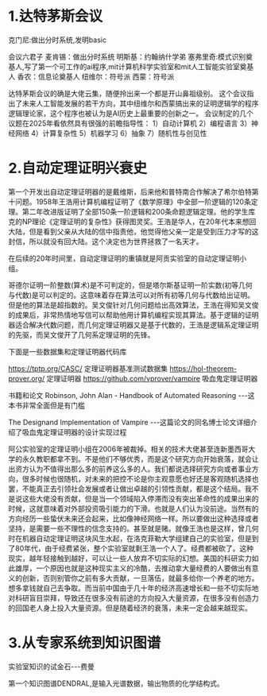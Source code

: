 # 1.达特茅斯会议
克门尼:做出分时系统,发明basic

会议六君子
麦肯锡：做出分时系统
明斯基：约翰纳什学弟
塞弗里奇:模式识别奠基人,写了第一个可工作的ai程序,mit计算机科学实验室和mit人工智能实验室奠基人
香农：信息论奠基人
纽维尔：符号派
西蒙：符号派

达特茅斯会议的确是大佬云集，随便拎出来一个都是开山鼻祖级别。
这个会议指出了未来人工智能发展的若干方向，其中纽维尔和西蒙搞出来的证明逻辑学的程序逻辑理论家，这个程序也被认为是AI历史上最重要的创新之一。
会议制定的几个议题在2025年看依然具有很强的前瞻指导性：
1）自动计算机
2）编程语言
3）神经网络
4）计算复杂性
5）机器学习
6）抽象
7）随机性与创见性

# 2.自动定理证明兴衰史
第一个开发出自动定理证明器的是戴维斯，后来他和普特南合作解决了希尔伯特第十问题。1958年王浩用计算机编程证明了《数学原理》中全部一阶逻辑的120条定理。第二年改进版证明了全部150条一阶逻辑和200条命题逻辑定理。他的学生库克的NP理论《定理证明的复杂性》获得图灵奖。王浩是华人，在20年代本来想回大陆，但是看到父亲从大陆的信中指责他，他觉得他父亲一定是受到压力才写的这封信，所以就没有回大陆。这个决定也为世界拯救了一名天才。

在后续的20年时间里，自动定理证明的重镇就是阿贡实验室的自动定理证明小组。

哥德尔证明一阶整数(算术)是不可判定的，但是塔尔斯基证明一阶实数(初等几何与代数)是可以判定的。这意味着存在算法可以对所有初等几何与代数给出证明。但是他的算法是超指数的。吴文俊针对几何问题给出高效算法，王浩在得知吴文俊的成果后，非常热情地写信可以帮助他用计算机编程实现其算法。基于逻辑的证明器适合解决代数问题，而几何定理证明器又是基于代数的，王浩是逻辑系定理证明的先驱，而吴文俊开了几何系定理证明的先锋。

下面是一些数据集和定理证明器代码库

https://tptp.org/CASC/   定理证明器基准测试数据集
https://hol-theorem-prover.org/    定理证明器
https://github.com/vprover/vampire  吸血鬼定理证明器

书籍和论文
Robinson, John Alan - Handbook of Automated Reasoning ---这本书非常全面但是有门槛

The Designand Implementation of Vampire ---这篇论文的同名博士论文详细介绍了吸血鬼定理证明器的设计实现过程

阿公实验室的定理证明小组在2006年被裁掉。相关的技术大佬甚至连新墨西哥大学的永久教职都拿不到。不是他们不够优秀，而是这个研究方向开始衰落，就会让出资方认为不值得出那么多的前养这么多的人。我们都说选择研究方向或者事业方向，很多时候也很随机，对未来的把控不论是你主观意愿也好还是客观随机选择也罢，不能真正去引领社会发展或者让做出卓越的引领性贡献，都是这个结局。我不是说这些大佬没有贡献，但是当一个领域陷入停滞而没有突出革命性的成果出来的时候，这就意味着对外部投资吸引能力的下滑。也就是人们认为没前途。当然有的方向经历一些蛰伏未来还会起来，比如像神经网络一样。所以要做出这种选择或者坚持，是需要一些不理性的信念支持的。甚至就是赌。就像王浩也是这样，曾几何时在机器自动定理证明这块风生水起，在洛克菲勒大学组建自己的实验室，但是到了80年代，由于经费紧张，整个实验室就剩王浩一个人了。经费都被砍了。这种现实，越年轻接触到越好，可以让一些人放弃不切实际的幻想。美国的科研实力如此雄厚，一个原因也就是这种现实主义的冷酷，去推动拿大量经费的人要做出有意义的创新，否则别管你之前有多大贡献，一旦落伍，就最多给你一个养老的地方。想多拿钱就自己去争取。而当前中国由于几十年的经济高速增长和一些不切实际地对科研盲目崇拜，导致还在很多没有前途的方向投入大量资源，在很多没有创造力的回国老人身上投入大量资源。但是随着经济的衰落，未来一定会越来越现实。


# 3.从专家系统到知识图谱
实验室知识的试金石---费曼

第一个知识图谱DENDRAL,是输入光谱数据，输出物质的化学结构式。

















